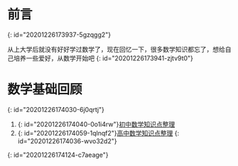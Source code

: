 # 前言
{: id="20201226173937-5gzqgg2"}

从上大学后就没有好好学过数学了，现在回忆一下，很多数学知识都忘了，想给自己培养一些爱好，从数学开始吧
{: id="20201226173941-zjtv9t0"}

# 数学基础回顾
{: id="20201226174030-6j0qrtj"}

1. {: id="20201226174040-0o1i4rw"}[初中数学知识点整理](https://www.zhihu.com/search?q=%E5%88%9D%E4%B8%AD%E6%95%B0%E5%AD%A6%E7%9F%A5%E8%AF%86%E7%82%B9&utm_content=search_suggestion&type=content)
2. {: id="20201226174059-1qlnqf2"}[高中数学知识点整理]()
{: id="20201226174036-wvo32d2"}

{: id="20201226174124-c7aeage"}

